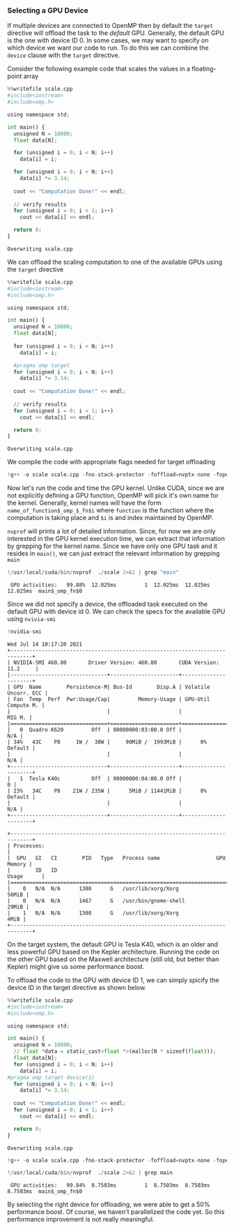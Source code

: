 ### Selecting a GPU Device

If multiple devices are connected to OpenMP then by default the `target` directive will offload the task to the _default_ GPU. Generally, the default GPU is the one with device ID 0. In some cases, we may want to specify on which device we want our code to run. To do this we can combine the `device` clause with the `target` directive.

Consider the following example code that scales the values in a floating-point array


```python
%%writefile scale.cpp
#include<iostream>
#include<omp.h>

using namespace std;

int main() {
  unsigned N = 10000;
  float data[N];

  for (unsigned i = 0; i < N; i++) 
    data[i] = i;

  for (unsigned i = 0; i < N; i++) 
    data[i] *= 3.14;
  
  cout << "Computation Done!" << endl; 
  
  // verify results
  for (unsigned i = 0; i < 1; i++) 
    cout << data[i] << endl;

  return 0;
}
```

    Overwriting scale.cpp


We can offload the scaling computation to one of the available GPUs using the `target` directive


```python
%%writefile scale.cpp
#include<iostream>
#include<omp.h>

using namespace std;

int main() {
  unsigned N = 10000;
  float data[N];
  
  for (unsigned i = 0; i < N; i++) 
    data[i] = i;

  #pragma omp target 
  for (unsigned i = 0; i < N; i++) 
    data[i] *= 3.14;
  
  cout << "Computation Done!" << endl; 
  
  // verify results
  for (unsigned i = 0; i < 1; i++) 
    cout << data[i] << endl;

  return 0;
}
```

    Overwriting scale.cpp


We compile the code with appropriate flags needed for target offloading


```python
!g++ -o scale scale.cpp -fno-stack-protector -foffload=nvptx-none -fopenmp
```

Now let's run the code and time the GPU kernel. Unlike CUDA, since we are not explicitly defining a GPU function, OpenMP will pick it's own name for the kernel. Generally, kernel names will have the form `name_of_function$_omp_$_fn$i` where `function` is the function where the computation is taking place and `$i` is and index maintained by OpenMP. 

`nvprof` will prints a lot of detailed information. Since, for now we are only interested in the GPU kernel execution time, we can extract that information by grepping for the kernel name. Since we have only one GPU task and it resides in `main()`, we can just extract the relevant information by grepping `main`   


```python
!/usr/local/cuda/bin/nvprof  ./scale 2>&1 | grep "main"
```

     GPU activities:   99.88%  12.025ms         1  12.025ms  12.025ms  12.025ms  main$_omp_fn$0


Since we did not specify a device, the offloaded task executed on the default GPU with device id 0. We can check the specs for the available GPU using `nvivia-smi`


```python
!nvidia-smi
```

    Wed Jul 14 10:17:20 2021       
    +-----------------------------------------------------------------------------+
    | NVIDIA-SMI 460.80       Driver Version: 460.80       CUDA Version: 11.2     |
    |-------------------------------+----------------------+----------------------+
    | GPU  Name        Persistence-M| Bus-Id        Disp.A | Volatile Uncorr. ECC |
    | Fan  Temp  Perf  Pwr:Usage/Cap|         Memory-Usage | GPU-Util  Compute M. |
    |                               |                      |               MIG M. |
    |===============================+======================+======================|
    |   0  Quadro K620         Off  | 00000000:03:00.0 Off |                  N/A |
    | 34%   43C    P8     1W /  30W |     90MiB /  1993MiB |      0%      Default |
    |                               |                      |                  N/A |
    +-------------------------------+----------------------+----------------------+
    |   1  Tesla K40c          Off  | 00000000:04:00.0 Off |                    0 |
    | 23%   34C    P8    21W / 235W |      5MiB / 11441MiB |      0%      Default |
    |                               |                      |                  N/A |
    +-------------------------------+----------------------+----------------------+
                                                                                   
    +-----------------------------------------------------------------------------+
    | Processes:                                                                  |
    |  GPU   GI   CI        PID   Type   Process name                  GPU Memory |
    |        ID   ID                                                   Usage      |
    |=============================================================================|
    |    0   N/A  N/A      1308      G   /usr/lib/xorg/Xorg                 56MiB |
    |    0   N/A  N/A      1467      G   /usr/bin/gnome-shell               29MiB |
    |    1   N/A  N/A      1308      G   /usr/lib/xorg/Xorg                  4MiB |
    +-----------------------------------------------------------------------------+


On the target system, the default GPU is Tesla K40, which is an older and less powerful GPU based on the Kepler architecture. Running the code on the other GPU based on the Maxwell architecture (still old, but better than Kepler) might give us some performance boost. 

To offload the code to the GPU with device ID 1, we can simply spicify the device ID in the target directive as shown below. 


```python
%%writefile scale.cpp
#include<iostream>
#include<omp.h>

using namespace std;

int main() {
  unsigned N = 10000;
  // float *data = static_cast<float *>(malloc(N * sizeof(float)));
  float data[N];
  for (unsigned i = 0; i < N; i++) 
    data[i] = i;
#pragma omp target device(1) 
  for (unsigned i = 0; i < N; i++) 
    data[i] *= 3.14;
  
  cout << "Computation Done!" << endl; 
  for (unsigned i = 0; i < 1; i++) 
    cout << data[i] << endl;

  return 0;
}
```

    Overwriting scale.cpp



```python
!g++ -o scale scale.cpp -fno-stack-protector -foffload=nvptx-none -fopenmp
```


```python
!/usr/local/cuda/bin/nvprof  ./scale 2>&1 | grep main
```

     GPU activities:   99.84%  8.7503ms         1  8.7503ms  8.7503ms  8.7503ms  main$_omp_fn$0


By selecting the right device for offloading, we were able to get a 50% performance boost. Of course, we haven't parallelized the code yet. So this performance improvement is not really meaningful. 
